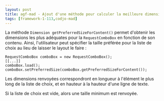 ```yaml
---
layout: post
title: agf-mad - Ajout d'une méthode pour calculer la meilleure dimension de la liste de choix en fonction de son contenu
tags: [framework-1-113,codjo-mad]
---
```

La méthode ```Dimension getPreferredSizeForContent()``` permet d'obtenir les dimensions les plus adéquates pour la ```RequestComboBox``` en fonction de son contenu. Ainsi, l'utilisateur peut spécifier la taille préférée pour la liste de choix au lieu de laisser le layout le faire :

```
RequestComboBox comboBox = new RequestComboBox();
[[...]]
comboBox.load();
comboBox.setPreferredSize(comboBox.getPreferredSizeForContent());
```

Les dimensions renvoyées correspondront en longueur à l'élément le plus long de la liste de choix, et en hauteur à la hauteur d'une ligne de texte.

Si la liste de choix est vide, alors une taille minimum est renvoyée.
